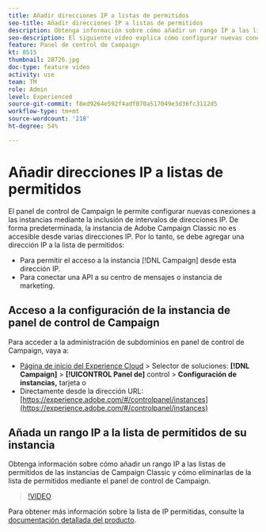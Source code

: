 ```yaml
---
title: Añadir direcciones IP a listas de permitidos
seo-title: Añadir direcciones IP a listas de permitidos
description: Obtenga información sobre cómo añadir un rango IP a las listas de permitidos de las instancias de Campaign Classic y cómo eliminarlas de la lista de permitidos mediante el panel de control de Campaign.
seo-description: El siguiente vídeo explica cómo configurar nuevas conexiones a las instancias mediante la inclusión de intervalos de direcciones IP.
feature: Panel de control de Campaign
kt: 8515
thumbnail: 28726.jpg
doc-type: feature video
activity: use
team: TM
role: Admin
level: Experienced
source-git-commit: f8ed9264e592f4adf070a517049e3d36fc3112d5
workflow-type: tm+mt
source-wordcount: '218'
ht-degree: 54%

---
```


# Añadir direcciones IP a listas de permitidos

El panel de control de Campaign le permite configurar nuevas conexiones a las instancias mediante la inclusión de intervalos de direcciones IP. De forma predeterminada, la instancia de Adobe Campaign Classic no es accesible desde varias direcciones IP. Por lo tanto, se debe agregar una dirección IP a la lista de permitidos:

* Para permitir el acceso a la instancia [!DNL Campaign] desde esta dirección IP.
* Para conectar una API a su centro de mensajes o instancia de marketing.

## Acceso a la configuración de la instancia de panel de control de Campaign

Para acceder a la administración de subdominios en panel de control de Campaign, vaya a:

* [Página de inicio del Experience Cloud](https://experience.adobe.com/#/home)  > Selector de soluciones:  **[!DNL Campaign]** >  **[!UICONTROL Panel de]** control >  **Configuración de instancias,** tarjeta o
* Directamente desde la dirección URL: [https://experience.adobe.com/#/controlpanel/instances](https://experience.adobe.com/#/controlpanel/instances)

## Añada un rango IP a la lista de permitidos de su instancia

Obtenga información sobre cómo añadir un rango IP a las listas de permitidos de las instancias de Campaign Classic y cómo eliminarlas de la lista de permitidos mediante el panel de control de Campaign.

>[!VIDEO](https://video.tv.adobe.com/v/28726?quality=12)

Para obtener más información sobre la lista de IP permitidas, consulte la [documentación detallada del producto](https://experienceleague.adobe.com/docs/control-panel/using/sftp-management/ip-range-allow-listing.html).
